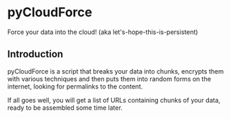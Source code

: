 pyCloudForce
============
Force your data into the cloud!
(aka let's-hope-this-is-persistent)

Introduction
------------
pyCloudForce is a script that breaks your data into chunks, encrypts them with various techniques and then
puts them into random forms on the internet, looking for permalinks to the content.

If all goes well, you will get a list of URLs containing chunks of your data, ready to be assembled some time later.

